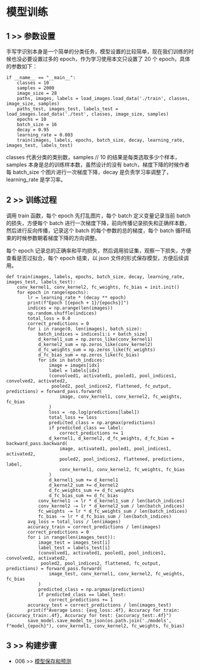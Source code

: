# 模型训练

## 1 >> 参数设置

手写字识别本身是一个简单的分类任务，模型设置的比较简单，现在我们训练的时候也没必要设置过多的 epoch，作为学习使用本文只设置了 20 个 epoch，具体的参数如下：

```
if __name__ == "__main__":
    classes = 10
    samples = 2000
    image_size = 28
    paths, images, labels = load_images.load_data('./train', classes, image_size, samples)
    paths_test, images_test, labels_test = load_images.load_data('./test', classes, image_size, samples)
    epochs = 10
    batch_size = 16
    decay = 0.95
    learning_rate = 0.003
    train(images, labels, epochs, batch_size, decay, learning_rate, images_test, labels_test)
```

classes 代表分类的类别数，samples // 10 的结果是每类选取多少个样本，samples 本身是总的训练样本数，虽然设计的没有 batch，梯度下降的时候作者每 batch_size 个图片进行一次梯度下降，decay 是负责学习率调整了，learning_rate 是学习率。

## 2 >> 训练过程

调用 train 函数，每个 epoch 先打乱图片，每个 batch 定义变量记录当前 batch 的损失，方便每个 batch 进行一次梯度下降，前向传播记录损失和正确样本数，然后进行反向传播，记录这个 batch 的每个参数的总的梯度，每个 batch 循环结束的时候参数朝着梯度下降的方向调整。

每个 epoch 记录总的正确率和平均损失，然后调用验证集，观察一下损失，方便查看是否过拟合，每个 epoch 结束，以 json 文件的形式保存模型，方便后续调用。

```
def train(images, labels, epochs, batch_size, decay, learning_rate, images_test, labels_test):
    conv_kernel1, conv_kernel2, fc_weights, fc_bias = init.init()
    for epoch in range(epochs):
        lr = learning_rate * (decay ** epoch)
        print(f"Epoch [{epoch + 1}/{epochs}]")
        indices = np.arange(len(images))
        np.random.shuffle(indices)
        total_loss = 0.0
        correct_predictions = 0
        for i in range(0, len(images), batch_size):
            batch_indices = indices[i:i + batch_size]
            d_kernel1_sum = np.zeros_like(conv_kernel1)
            d_kernel2_sum = np.zeros_like(conv_kernel2)
            d_fc_weights_sum = np.zeros_like(fc_weights)
            d_fc_bias_sum = np.zeros_like(fc_bias)
            for idx in batch_indices:
                image = images[idx]
                label = labels[idx]
                (convolved1, activated1, pooled1, pool_indices1, convolved2, activated2,
                 pooled2, pool_indices2, flattened, fc_output, predictions) = forward_pass.forward(
                    image, conv_kernel1, conv_kernel2, fc_weights, fc_bias
                )
                loss = -np.log(predictions[label])
                total_loss += loss
                predicted_class = np.argmax(predictions)
                if predicted_class == label:
                    correct_predictions += 1
                d_kernel1, d_kernel2, d_fc_weights, d_fc_bias = backward_pass.backward(
                    image, activated1, pooled1, pool_indices1, activated2,
                    pooled2, pool_indices2, flattened, predictions, label,
                    conv_kernel1, conv_kernel2, fc_weights, fc_bias
                )
                d_kernel1_sum += d_kernel1
                d_kernel2_sum += d_kernel2
                d_fc_weights_sum += d_fc_weights
                d_fc_bias_sum += d_fc_bias
            conv_kernel1 -= lr * d_kernel1_sum / len(batch_indices)
            conv_kernel2 -= lr * d_kernel2_sum / len(batch_indices)
            fc_weights -= lr * d_fc_weights_sum / len(batch_indices)
            fc_bias -= lr * d_fc_bias_sum / len(batch_indices)
        avg_loss = total_loss / len(images)
        accuracy_train = correct_predictions / len(images)
        correct_predictions = 0
        for i in range(len(images_test)):
            image_test = images_test[i]
            label_test = labels_test[i]
            (convolved1, activated1, pooled1, pool_indices1, convolved2, activated2,
             pooled2, pool_indices2, flattened, fc_output, predictions) = forward_pass.forward(
                image_test, conv_kernel1, conv_kernel2, fc_weights, fc_bias
            )
            predicted_class = np.argmax(predictions)
            if predicted_class == label_test:
                correct_predictions += 1
        accuracy_test = correct_predictions / len(images_test)
        print(f"Average Loss: {avg_loss:.4f}, Accuracy for train: {accuracy_train:.4f}, Accuracy for test: {accuracy_test:.4f}")
        save_model.save_model_to_json(os.path.join('./models', f"model_{epoch}"), conv_kernel1, conv_kernel2, fc_weights, fc_bias)
```

## 3 >> 构建步骤

- 006 >> [模型保存和预测](https://github.com/fangqing408/00-MNIST/blob/master/recognition/006.md)
